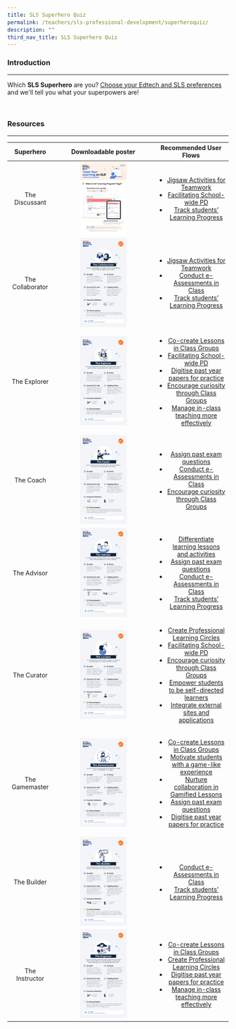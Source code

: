 ```yaml
---
title: SLS Superhero Quiz
permalink: /teachers/sls-professional-development/superheroquiz/
description: ""
third_nav_title: SLS Superhero Quiz
---
```

<h3>Introduction</h3>
<hr>
<p>Which <b>SLS Superhero</b> are you? <a target="_blank" href="https://www.opinionstage.com/api/v2/widgets/84312282-ddd9-4f07-9c36-b9a463720b98/iframe">Choose your Edtech and SLS preferences</a> and we'll tell you what your superpowers are!</p>
<br>

<h3>Resources</h3>
<hr>

<table class="sug-datatable basic">
<thead>
<tr>
<th style="text-align: center; vertical-align: middle;">Superhero</th>      
      <th style="text-align: center; vertical-align: middle;">Downloadable poster</th>
      <th style="text-align: center; vertical-align: middle;">Recommended User Flows</th>
    </tr>
  </thead>
  <tbody>
        <tr>
          <td style="text-align: center; vertical-align: middle;">     
          <p>The Discussant</p>
        </td>
          <td style="text-align: center; vertical-align: middle;">     
        <a target="_blank" href="/files/Marcomms/SLS%20Superhero%20Quiz/The%20Discussant.pdf"> <img width="50%" src="/images/2Teacher/Marcomms/R16%20(1_2)%20Students_Learning%20Progress.png"></a> <br>
            </td>
      <td style="text-align: center; vertical-align: middle;">  
        <ul>		
        <li><a target="_blank" href="/teachers/sls-superhero-quiz/jigsaw-activities-for-teamwork/">Jigsaw Activities for Teamwork</a>
        </li>
        <li><a target="_blank" href="/teachers/sls-superhero-quiz/facilitating-schoolwide-pd/">Facilitating School-wide PD</a>
        </li>
        <li><a target="_blank" href="/teachers/sls-superhero-quiz/track-students-learning-progress/">Track students’ Learning Progress</a>
        </li>
        </ul>
        </td>
    </tr>
    <tr>
      <td style="text-align: center; vertical-align: middle;">   
        <p>The Collaborator</p>
      </td>
      <td style="text-align: center; vertical-align: middle;">
        <a target="_blank" href="/files/Marcomms/SLS%20Superhero%20Quiz/The%20Collaborator.pdf"> <img width="50%" src="/images/2Teacher/Marcomms/SLS%20Superhero%20Quiz/The%20Collaborator.png"></a> <br>     
	</td>       
        <td style="text-align: center; vertical-align: middle;">  
          <ul>
            <li><a target="_blank" href="/teachers/sls-superhero-quiz/jigsaw-activities-for-teamwork/">Jigsaw Activities for Teamwork</a>
            </li>
            <li><a target="_blank" href="/teachers/sls-superhero-quiz/conduct-eassessments-in-class/">Conduct e-Assessments in Class</a>
            </li>
            <li><a target="_blank" href="/teachers/sls-superhero-quiz/track-students-learning-progress/">Track students’ Learning Progress</a>
            </li>
            </ul>
    </td>
      </tr>
    <tr>
      <td style="text-align: center; vertical-align: middle;">     
        <p>The Explorer</p>
      </td>
      <td style="text-align: center; vertical-align: middle;">
        <a target="_blank" href="/files/Marcomms/SLS%20Superhero%20Quiz/The%20Explorer.pdf"> <img width="50%" src="/images/2Teacher/Marcomms/SLS%20Superhero%20Quiz/The%20Explorer.png"></a> <br>      </td>        
        <td style="text-align: center; vertical-align: middle;">  
          <ul>
            <li><a target="_blank" href="/teachers/sls-superhero-quiz/co-create-lessons-in-class-groups/">Co-create Lessons in Class Groups</a>
            </li>
            <li><a target="_blank" href="/teachers/sls-superhero-quiz/facilitating-schoolwide-pd/">Facilitating School-wide PD</a>
            </li>
            <li><a target="_blank" href="/teachers/sls-superhero-quiz/digitise-past-year-papers-for-practice/">Digitise past year papers for practice</a>
            </li>
            <li><a target="_blank" href="/teachers/sls-superhero-quiz/encourage-curiosity-through-class-groups/">Encourage curiosity through Class Groups</a>
            </li>
            <li><a target="_blank" href="/teachers/sls-superhero-quiz/manage-in-class-teaching-more-effectively/">Manage in-class teaching more effectively</a>
            </li>
            </ul>
    </td>
      </tr>
    <tr>
      <td style="text-align: center; vertical-align: middle;">
        <p>The Coach</p>
      </td>
      <td style="text-align: center; vertical-align: middle;">
        <a target="_blank" href="/files/Marcomms/SLS%20Superhero%20Quiz/The%20Coach.pdf"> <img width="50%" src="/images/2Teacher/Marcomms/SLS%20Superhero%20Quiz/The%20Coach.png"></a> <br>      
			</td>    
        <td style="text-align: center; vertical-align: middle;">  
          <ul>
            <li><a target="_blank" href="/teachers/sls-superhero-quiz/assign-past-exam-questions/">Assign past exam questions </a>
            </li>
            <li><a target="_blank" href="/teachers/sls-superhero-quiz/conduct-eassessments-in-class/">Conduct e-Assessments in Class</a>
            </li>
            <li><a target="_blank" href="/teachers/sls-superhero-quiz/encourage-curiosity-through-class-groups/">Encourage curiosity through Class Groups</a>
            </li>
            </ul>
    </td>
      </tr>
    <tr>
      <td style="text-align: center; vertical-align: middle;">
        <p>The Advisor</p>
      </td>
      <td style="text-align: center; vertical-align: middle;">
        <a target="_blank" href="/files/Marcomms/SLS%20Superhero%20Quiz/The%20Advisor.pdf"> <img width="50%" src="/images/2Teacher/Marcomms/SLS%20Superhero%20Quiz/The%20Advisor.png"></a> <br>     
			</td>   
        <td style="text-align: center; vertical-align: middle;">  
          <ul>
            <li><a target="_blank" href="/teachers/sls-superhero-quiz/differentiate-learning-lessons-and-activities/">Differentiate learning lessons and activities</a>
            </li>
            <li><a target="_blank" href="/teachers/sls-superhero-quiz/assign-past-exam-questions/">Assign past exam questions </a>
            </li>
            <li><a target="_blank" href="/teachers/sls-superhero-quiz/conduct-eassessments-in-class/">Conduct e-Assessments in Class</a>
            </li>
            <li><a target="_blank" href="/teachers/sls-superhero-quiz/track-students-learning-progress/">Track students’ Learning Progress</a>
            </li>
            </ul>
      </td></tr>
    <tr>
      <td style="text-align: center; vertical-align: middle;">
        <p>The Curator</p>
      </td>
      <td style="text-align: center; vertical-align: middle;">
        <a target="_blank" href="/files/Marcomms/SLS%20Superhero%20Quiz/The%20Curator.pdf"> <img width="50%" src="/images/2Teacher/Marcomms/SLS%20Superhero%20Quiz/The%20Curator.png"></a> <br>      
</td>
			<td style="text-align: center; vertical-align: middle;">  
              <ul>
                <li><a target="_blank" href="../../teachers/teachingwithsls/Create Professional Learning Circles.html">Create Professional Learning Circles</a>
                </li>
                <li><a target="_blank" href="../../teachers/teachingwithsls/Facilitating School-wide PD.html">Facilitating School-wide PD</a>
                </li>
                <li><a target="_blank" href="../../teachers/teachingwithsls/Encourage curiosity through Class Groups.html">Encourage curiosity through Class Groups</a>
                </li>
                <li><a target="_blank" href="../../teachers/teachingwithsls/Empower students to be self-directed learners.html">Empower students to be self-directed learners</a>
                </li>
                <li><a target="_blank" href="../../teachers/teachingwithsls/Integrate external sites and applications.html">Integrate external sites and applications</a>
                </li>
                </ul>
        </td>
        </tr>
    <tr>
      <td style="text-align: center; vertical-align: middle;">
        <p>The Gamemaster</p>
      </td>
      <td style="text-align: center; vertical-align: middle;">
        <a target="_blank" href="/files/Marcomms/SLS%20Superhero%20Quiz/The%20Gamemaster.pdf"> <img width="50%" src="/images/2Teacher/Marcomms/SLS%20Superhero%20Quiz/The%20Gamemaster.png"></a> <br>
      </td>
      <td style="text-align: center; vertical-align: middle;">  
        <ul>
          <li><a target="_blank" href="../../teachers/teachingwithsls/Co-create Lessons in Class Groups.html">Co-create Lessons in Class Groups</a>
          </li>
          <li><a target="_blank" href="../../teachers/teachingwithsls/Motivate students with a game-like experience.html">Motivate students with a game-like experience</a>
          </li>
          <li><a target="_blank" href="../../teachers/teachingwithsls/Nurture collaboration in Gamified Lessons.html">Nurture collaboration in Gamified Lessons</a>
          </li>
          <li><a target="_blank" href="../../teachers/teachingwithsls/Assign past exam questions.html">Assign past exam questions</a>
          </li>
          <li><a target="_blank" href="../../teachers/teachingwithsls/Digitise past year papers for practice.html">Digitise past year papers for practice</a>
          </li>
          </ul>
  </td>
    </tr>
    <tr>
      <td style="text-align: center; vertical-align: middle;">
        <p>The Builder</p>
      </td>
      <td style="text-align: center; vertical-align: middle;">
        <a target="_blank" href="/files/Marcomms/SLS%20Superhero%20Quiz/The%20Builder.pdf"> <img width="50%" src="/images/2Teacher/Marcomms/SLS%20Superhero%20Quiz/The%20Builder.png"></a> <br>
      </td>
      <td style="text-align: center; vertical-align: middle;">  
        <ul>
          <li><a target="_blank" href="../../teachers/teachingwithsls/Conduct e-Assessments in Class.html">Conduct e-Assessments in Class</a>
          </li>
          <li><a target="_blank" href="../../teachers/teachingwithsls/Track students’ Learning Progress.html">Track students’ Learning Progress</a>
          </li>
          </ul>
  </td>
    </tr>
    <tr>
      <td style="text-align: center; vertical-align: middle;">
        <p>The Instructor</p>
      </td>
      <td style="text-align: center; vertical-align: middle;">
        <a target="_blank" href="/files/Marcomms/SLS%20Superhero%20Quiz/The%20Instructor.pdf"> <img width="50%" src="/images/2Teacher/Marcomms/SLS%20Superhero%20Quiz/The%20Instructor.png"></a> <br>
      </td>
      <td style="text-align: center; vertical-align: middle;">  
        <ul>
          <li><a target="_blank" href="../../teachers/teachingwithsls/Co-create Lessons in Class Groups.html">Co-create Lessons in Class Groups</a>
          </li>
          <li><a target="_blank" href="../../teachers/teachingwithsls/Create Professional Learning Circles.html">Create Professional Learning Circles</a>
          </li>
          <li><a target="_blank" href="../../teachers/teachingwithsls/Digitise past year papers for practice.html">Digitise past year papers for practice</a>
          </li>
          <li><a target="_blank" href="../../teachers/teachingwithsls/Manage in-class teaching more effectively.html">Manage in-class teaching more effectively</a>
          </li>
          </ul>
  </td>
    </tr>
</tbody>
</table>